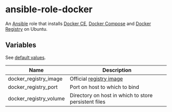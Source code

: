 # ansible-role-docker

An [Ansible](https://www.ansible.com/) role that installs
[Docker CE](https://docs.docker.com/engine/installation/linux/docker-ce/ubuntu/),
[Docker Compose](https://docs.docker.com/compose/) and
[Docker Registry](https://docs.docker.com/registry/) on Ubuntu.

## Variables

See [default values](./defaults/main.yml).

Name|Description
---|---
docker_registry_image|Official [registry image](https://hub.docker.com/_/registry/)
docker_registry_port|Port on host to which to bind
docker_registry_volume|Directory on host in which to store persistent files
